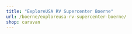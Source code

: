 ```yaml
---
title: "ExploreUSA RV Supercenter Boerne"
url: /boerne/exploreusa-rv-supercenter-boerne/
shop: caravan
---
```

